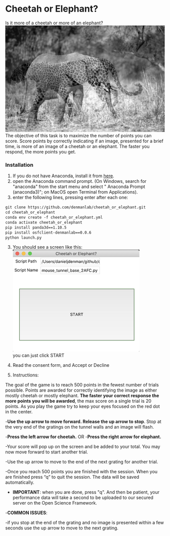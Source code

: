 # Cheetah or Elephant?
Is it more of a cheetah or more of an elephant?
![chelephant](https://github.com/denmanlab/cheetah_or_elephant/blob/master/models/chelephant.jpg "chelephant")
The objective of this task is to maximize the number of points you can score. Score points by correctly indicating if an image, presented for a brief time, is more of an image of a cheetah or an elephant. The faster you respond, the more points you get. 

### Installation
1. If you do not have Anaconda, install it from [here](https://www.anaconda.com/products/individual).
2. open the Anaconda command prompt. (On Windows, search for "anaconda" from the start menu and select " Anaconda Prompt (anaconda3)"; on MacOS open Terminal from Applications). 
3.  enter the following lines, pressing enter after each one:
```
git clone https://github.com/denmanlab/cheetah_or_elephant.git
cd cheetah_or_elephant
conda env create -f cheetah_or_elephant.yml
conda activate cheetah_or_elephant
pip install panda3d==1.10.5
pip install osfclient-denmanlab==0.0.6
python launch.py
```
3. You should see a screen like this:
![GUI Screenshot](https://github.com/denmanlab/cheetah_or_elephant/blob/master/models/gui.png "Click START")<br>
you can just click START

4. Read the consent form, and Accept or Decline

5. Instructions:

The goal of the game is to reach 500 points in the fewest number of trials possible. Points are awarded for correctly identifying the image as either mostly cheetah or mostly elephant. **The faster your correct response the more points you will be awarded**, the max score on a single trial is 20 points. As you play the game try to keep your eyes focused on the red dot in the center.

-**Use the up arrow to move forward. Release the up arrow to stop**. Stop at the very end of the gratings on the tunnel walls and an image will flash. 

-**Press the left arrow for cheetah.**
                OR
-**Press the right arrow for elephant.**

-Your score will pop up on the screen and be added to your total. You may now move forward to start another trial.

-Use the up arrow to move to the end of the next grating for another trial.

-Once you reach 500 points you are finished with the session. When you are finished press “q” to quit the session. The data will be saved automatically. 

- **IMPORTANT**: when you are done, press "q". And then be patient, your performance data will take a second to be uploaded to our secured server on the Open Science Framework. 

-**COMMON ISSUES**: 

-if you stop at the end of the grating and no image is presented within a few seconds use the up arrow to move to the next grating. 

